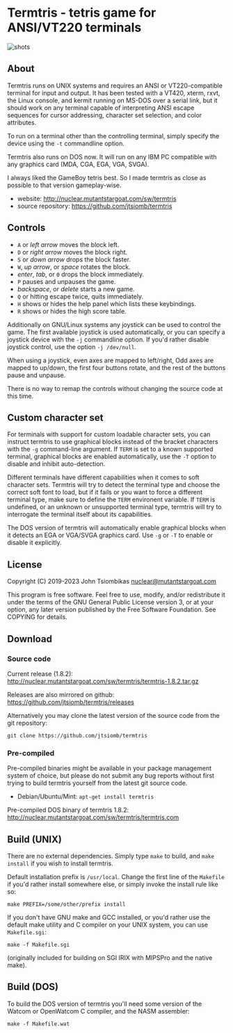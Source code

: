 Termtris - tetris game for ANSI/VT220 terminals
===============================================

![shots](http://nuclear.mutantstargoat.com/sw/termtris/img/termtris-banner.png)

About
-----
Termtris runs on UNIX systems and requires an ANSI or VT220-compatible terminal
for input and output. It has been tested with a VT420, xterm, rxvt, the Linux
console, and kermit running on MS-DOS over a serial link, but it should work on
any terminal capable of interpreting ANSI escape sequences for cursor
addressing, character set selection, and color attributes.

To run on a terminal other than the controlling terminal, simply specify the
device using the `-t` commandline option.

Termtris also runs on DOS now. It will run on any IBM PC compatible with any
graphics card (MDA, CGA, EGA, VGA, SVGA).

I always liked the GameBoy tetris best. So I made termtris as close as possible
to that version gameplay-wise.

  - website: http://nuclear.mutantstargoat.com/sw/termtris
  - source repository: https://github.com/jtsiomb/termtris


Controls
--------
  - `A` or *left arrow* moves the block left.
  - `D` or *right arrow* moves the block right.
  - `S` or *down arrow* drops the block faster.
  - `W`, *up arrow*, or *space* rotates the block.
  - *enter*, *tab*, or `0` drops the block immediately.
  - `P` pauses and unpauses the game.
  - *backspace*, or *delete* starts a new game.
  - `Q` or hitting escape twice, quits immediately.
  - `H` shows or hides the help panel which lists these keybindings.
  - `R` shows or hides the high score table.

Additionally on GNU/Linux systems any joystick can be used to control the game.
The first available joystick is used automatically, or you can specify a
joystick device with the `-j` commandline option. If you'd rather disable
joystick control, use the option `-j /dev/null`.

When using a joystick, even axes are mapped to left/right, Odd axes are mapped
to up/down, the first four buttons rotate, and the rest of the buttons pause
and unpause.

There is no way to remap the controls without changing the source code at this
time.


Custom character set
--------------------
For terminals with support for custom loadable character sets, you can instruct
termtris to use graphical blocks instead of the bracket characters with the `-g`
command-line argument. If `TERM` is set to a known supported terminal, graphical
blocks are enabled automatically, use the `-T` option to disable and inhibit
auto-detection.

Different terminals have different capabilities when it comes to soft character
sets. Termtris will try to detect the terminal type and choose the correct soft
font to load, but if it fails or you want to force a different terminal type,
make sure to define the `TERM` environent variable. If `TERM` is undefined, or
an unknown or unsupported terminal type, termtris will try to interrogate the
terminal itself about its capabilities.

The DOS version of termtris will automatically enable graphical blocks when it
detects an EGA or VGA/SVGA graphics card. Use `-g` or `-T` to enable or disable
it explicitly.


License
-------
Copyright (C) 2019-2023 John Tsiombikas <nuclear@mutantstargoat.com>

This program is free software. Feel free to use, modify, and/or redistribute it
under the terms of the GNU General Public License version 3, or at your option,
any later version published by the Free Software Foundation. See COPYING for
details.


Download
--------
### Source code
Current release (1.8.2): http://nuclear.mutantstargoat.com/sw/termtris/termtris-1.8.2.tar.gz

Releases are also mirrored on github: https://github.com/jtsiomb/termtris/releases

Alternatively you may clone the latest version of the source code from the git
repository:

    git clone https://github.com/jtsiomb/termtris

### Pre-compiled
Pre-compiled binaries might be available in your package management system of
choice, but please do not submit any bug reports without first trying to build
termtris yourself from the latest git source code.
  - Debian/Ubuntu/Mint: `apt-get install termtris`

Pre-compiled DOS binary of termtris 1.8.2: http://nuclear.mutantstargoat.com/sw/termtris/termtris.com

Build (UNIX)
------------
There are no external dependencies. Simply type `make` to build, and `make
install` if you wish to install termtris.

Default installation prefix is `/usr/local`. Change the first line of the
`Makefile` if you'd rather install somewhere else, or simply invoke the install
rule like so:

    make PREFIX=/some/other/prefix install

If you don't have GNU make and GCC installed, or you'd rather use the default
make utility and C compiler on your UNIX system, you can use `Makefile.sgi`:

    make -f Makefile.sgi

(originally included for building on SGI IRIX with MIPSPro and the native make).


Build (DOS)
-----------
To build the DOS version of termtris you'll need some version of the Watcom or
OpenWatcom C compiler, and the NASM assembler:

    make -f Makefile.wat
